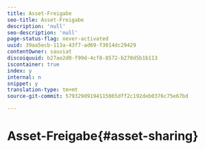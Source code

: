 ```yaml
---
title: Asset-Freigabe
seo-title: Asset-Freigabe
description: 'null'
seo-description: 'null'
page-status-flag: never-activated
uuid: 39aa5ecb-113a-43f7-ad69-f3014dc29429
contentOwner: sauviat
discoiquuid: b27ae2d0-f99d-4cf8-8572-b270d5b1b113
iscontainer: true
index: y
internal: n
snippet: y
translation-type: tm+mt
source-git-commit: 579329d9194115065dff2c192deb0376c75e67bd

---
```



# Asset-Freigabe{#asset-sharing}

